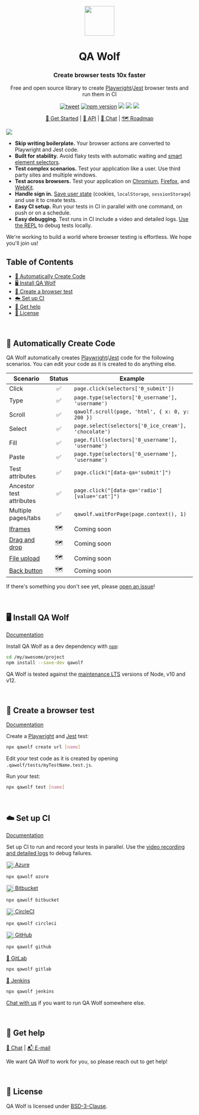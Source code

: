 <p align="center"><img src="https://docs.qawolf.com/img/logo_small.png" height="80" /></p>

<h1 align="center">QA Wolf</h1>

<h3 align="center">Create browser tests 10x faster</h3>

<p align="center">Free and open source library to create <a href="https://github.com/microsoft/playwright">Playwright</a>/<a href="https://jestjs.io">Jest</a> browser tests and run them in CI</p>

<p align="center">
<a align="center" href="https://twitter.com/intent/tweet?text=%F0%9F%90%BA+QA+Wolf%3A+Create+browser+tests+10x+faster&url=https%3A%2F%2Fgithub.com%2Fqawolf%2Fqawolf"><img src="https://img.shields.io/twitter/url/https/github.com/tterb/hyde.svg?style=social" alt="tweet" /></a>
  <a href="http://badge.fury.io/js/qawolf"><img src="https://badge.fury.io/js/qawolf.svg" alt="npm version" /></a>
  <img src="https://github.com/qawolf/qawolf/workflows/Unit%20Tests/badge.svg" />
  <img src="https://github.com/qawolf/qawolf/workflows/Browsers%20Linux/badge.svg" />
  <img src="https://github.com/qawolf/qawolf/workflows/Browsers%20Windows/badge.svg" />
</p>

<p align="center">
    <a href="https://docs.qawolf.com/docs/install">🚀 Get Started</a> |
    <a href="https://docs.qawolf.com/docs/api/table_of_contents">📖 API</a> |
    <a href="https://gitter.im/qawolf/community">👋 Chat</a> |
    <a href="https://github.com/qawolf/qawolf/projects/4">🗺️ Roadmap</a>
</p>

<img src="https://storage.googleapis.com/docs.qawolf.com/website/create.gif">

<br/>

<ul>
<li><b>Skip writing boilerplate.</b> Your browser actions are converted to Playwright and Jest code.
</li>
<li><b>Built for stability.</b> Avoid flaky tests with automatic waiting and <a href="https://docs.qawolf.com/docs/use_custom_selectors#selectors-overview">smart element selectors</a>.
</li>
<li><b>Test complex scenarios.</b> Test your application like a user. Use third party sites and multiple windows.
</li>
<li><b>Test across browsers.</b> Test your application on <a href="https://www.chromium.org/Home">Chromium</a>, <a href="https://www.mozilla.org/en-US/firefox/new">Firefox</a>, and <a href="https://webkit.org">WebKit</a>.
</li>
<li><b>Handle sign in.</b> <a href="https://docs.qawolf.com/docs/handle_sign_in">Save user state</a> (cookies, <code>localStorage</code>, <code>sessionStorage</code>) and use it to create tests.
<li><b>Easy CI setup.</b> Run your tests in CI in parallel with one command, on push or on a schedule.
</li>
<li><b>Easy debugging.</b> Test runs in CI include a video and detailed logs. <a href="https://docs.qawolf.com/docs/use_the_repl">Use the REPL</a> to debug tests locally.
</li>
</ul>
<p>We're working to build a world where browser testing is effortless. We hope you'll join us!</p>

## Table of Contents

- [💪 Automatically Create Code](#-supported-use-cases)
- [🖥️ Install QA Wolf](#%EF%B8%8F-install-qa-wolf)
- [🎨 Create a browser test](#-create-a-browser-test)
- [☁️ Set up CI](#%EF%B8%8F-set-up-ci)
- [🙋 Get help](#-get-help)
- [📝 License](#-license)

<br/>

## 💪 Automatically Create Code

QA Wolf automatically creates [Playwright](https://github.com/microsoft/playwright)/[Jest](https://jestjs.io/) code for the following scenarios. You can edit your code as it is created to do anything else.

| Scenario                                                     | Status | Example                                              |
| ------------------------------------------------------------ | :----: | ---------------------------------------------------- |
| Click                                                        |   ✅   | `page.click(selectors['0_submit'])`                  |
| Type                                                         |   ✅   | `page.type(selectors['0_username'], 'username')`     |
| Scroll                                                       |   ✅   | `qawolf.scroll(page, 'html', { x: 0, y: 200 })`      |
| Select                                                       |   ✅   | `page.select(selectors['0_ice_cream'], 'chocolate')` |
| Fill                                                         |   ✅   | `page.fill(selectors['0_username'], 'username')`     |
| Paste                                                        |   ✅   | `page.type(selectors['0_username'], 'username')`     |
| Test attributes                                              |   ✅   | `page.click("[data-qa='submit']")`                   |
| Ancestor test attributes                                     |   ✅   | `page.click("[data-qa='radio'] [value='cat']")`      |
| Multiple pages/tabs                                          |   ✅   | `qawolf.waitForPage(page.context(), 1)`              |
| [Iframes](https://github.com/qawolf/qawolf/issues/279)       |   🗺️   | Coming soon                                          |
| [Drag and drop](https://github.com/qawolf/qawolf/issues/315) |   🗺️   | Coming soon                                          |
| [File upload](https://github.com/qawolf/qawolf/issues/331)   |   🗺️   | Coming soon                                          |
| [Back button](https://github.com/qawolf/qawolf/issues/438)   |   🗺️   | Coming soon                                          |

If there's something you don't see yet, please [open an issue](https://github.com/qawolf/qawolf/issues/new)!

<br/>

## 🖥️ Install QA Wolf

[Documentation](http://docs.qawolf.com/docs/install)

Install QA Wolf as a dev dependency with [`npm`](https://www.npmjs.com):

```bash
cd /my/awesome/project
npm install --save-dev qawolf
```

QA Wolf is tested against the [maintenance LTS](https://github.com/nodejs/Release#release-schedule) versions of Node, v10 and v12.

<br/>

## 🎨 Create a browser test

[Documentation](http://docs.qawolf.com/docs/create_a_test)

Create a [Playwright](https://github.com/microsoft/playwright) and [Jest](https://jestjs.io/) test:

```bash
npx qawolf create url [name]
```

Edit your test code as it is created by opening `.qawolf/tests/myTestName.test.js`.

Run your test:

```bash
npx qawolf test [name]
```

<br/>

## ☁️ Set up CI

[Documentation](https://docs.qawolf.com/docs/run_tests_in_ci)

Set up CI to run and record your tests in parallel. Use the [video recording and detailed logs](https://docs.qawolf.com/docs/run_tests_in_ci#debug) to debug failures.

[<img align="center" height="20px" src="https://cdn.iconscout.com/icon/free/png-256/azure-190760.png" /> Azure](https://azure.microsoft.com/en-us/services/devops)

```bash
npx qawolf azure
```

[<img align="center" height="20px" src="https://upload.wikimedia.org/wikipedia/commons/0/0e/Bitbucket-blue-logomark-only.svg" /> Bitbucket](https://bitbucket.org/product/features/pipelines)

```bash
npx qawolf bitbucket
```

[<img align="center" height="20px" src="https://cdn.iconscout.com/icon/free/png-256/circleci-283066.png" /> CircleCI](https://circleci.com/)

```bash
npx qawolf circleci
```

[<img align="center" height="20px" src="https://camo.githubusercontent.com/7710b43d0476b6f6d4b4b2865e35c108f69991f3/68747470733a2f2f7777772e69636f6e66696e6465722e636f6d2f646174612f69636f6e732f6f637469636f6e732f313032342f6d61726b2d6769746875622d3235362e706e67" /> GitHub](https://github.com/features/actions)

```bash
npx qawolf github
```

[🦊 GitLab](https://docs.gitlab.com/ee/ci)

```bash
npx qawolf gitlab
```

[🤵 Jenkins](https://jenkins.io)

```bash
npx qawolf jenkins
```

[Chat with us](https://gitter.im/qawolf/community) if you want to run QA Wolf somewhere else.

<br/>

## 🙋 Get help

<p align="left">
    <a href="https://gitter.im/qawolf/community">👋 Chat</a> |
    <a href="mailto:jon@qawolf.com">📬 E-mail</a>
</p>

We want QA Wolf to work for you, so please reach out to get help!

<br/>

## 📝 License

QA Wolf is licensed under [BSD-3-Clause](https://github.com/qawolf/qawolf/blob/master/LICENSE.md).

<br/>
